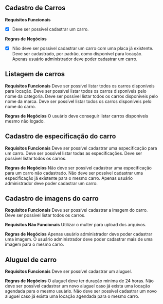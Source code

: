 ## Cadastro de Carros

**Requisitos Funcionais**
- [x] Deve ser possível cadastrar um carro.

**Regras de Negócios**
- [x] Não deve ser possível cadastrar um carro com uma placa já existente.
Deve ser cadastrado, por padrão, como disponível para locação.
Apenas usuário administrador deve poder cadastrar um carro.


## Listagem de carros

**Requisitos Funcionais**
Deve ser possível listar todos os carros disponíveis para locação.
Deve ser possível listar todos os carros disponíveis pelo nome da categoria.
Deve ser possível listar todos os carros disponíveis pelo nome da marca.
Deve ser possível listar todos os carros disponíveis pelo nome do carro.

**Regras de Negócios**
O usuário deve conseguir listar carros disponíveis mesmo não logado.


## Cadastro de especificação do carro

**Requisitos Funcionais**
Deve ser possível cadastrar uma especificação para um carro.
Deve ser possível listar todas as especificações.
Deve ser possível listar todos os carros.

**Regras de Negócios**
Não deve ser possível cadastrar uma especificação para um carro não cadastrado.
Não deve ser possível cadastrar uma especificação já existente para o mesmo carro.
Apenas usuário administrador deve poder cadastrar um carro.


## Cadastro de imagens do carro

**Requisitos Funcionais**
Deve ser possível cadastrar a imagem do carro.
Deve ser possível listar todos os carros.

**Requisitos Não Funcionais**
Utilizar o multer para upload dos arquivos.

**Regras de Negócios**
Apenas usuário administrador deve poder cadastrar uma imagem.
O usuário administrador deve poder cadastrar mais de uma imagem para o mesmo carro.


## Aluguel de carro

**Requisitos Funcionais**
Deve ser possível cadastrar um aluguel.

**Regras de Negócios**
O aluguel deve ter duração mínima de 24 horas.
Não deve ser possível cadastrar um novo aluguel caso já exista uma locação agendada para o mesmo usuário.
Não deve ser possível cadastrar um novo aluguel caso já exista uma locação agendada para o mesmo carro.
